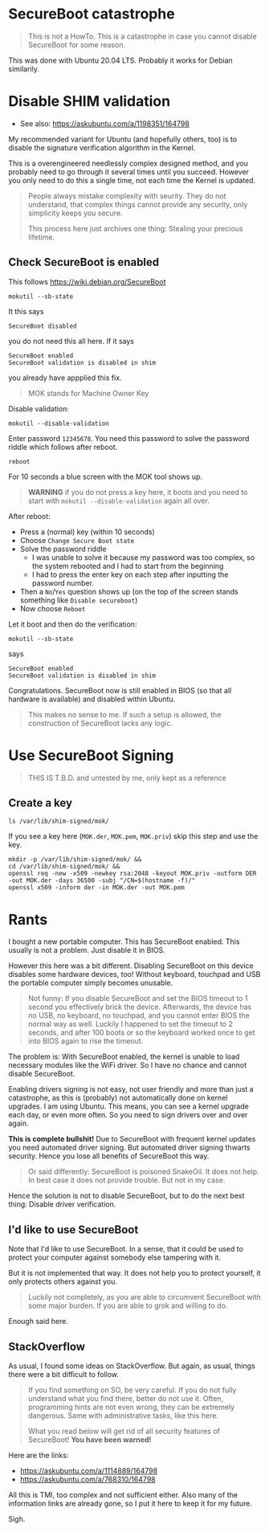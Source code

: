 # SecureBoot catastrophe

> This is not a HowTo.  This is a catastrophe in case you cannot disable SecureBoot for some reason.

This was done with Ubuntu 20.04 LTS.  Probably it works for Debian similarily.


# Disable SHIM validation

- See also: <https://askubuntu.com/a/1198351/164798>

My recommended variant for Ubuntu (and hopefully others, too) is to disable the signature verification algorithm in the Kernel.

This is a overengineered needlessly complex designed method, and you probably need to go through it several times until you succeed.
However you only need to do this a single time, not each time the Kernel is updated.

> People always mistake complexity with seurity.
> They do not understand, that complex things cannot provide any security,
> only simplicity keeps you secure.
>
> This process here just archives one thing:  Stealing your precious lifetime.


## Check SecureBoot is enabled

This follows <https://wiki.debian.org/SecureBoot>

	mokutil --sb-state


It this says

	SecureBoot disabled

you do not need this all here.  If it says

	SecureBoot enabled
	SecureBoot validation is disabled in shim

you already have appplied this fix.

> MOK stands for Machine Owner Key

Disable validation:

	mokutil --disable-validation

Enter password `12345678`.  You need this password to solve the password riddle which follows after reboot.

	reboot

For 10 seconds a blue screen with the MOK tool shows up.

> **WARNING** if you do not press a key here, it boots and you need to start with `mokutil --disable-validation` again all over.

After reboot:

- Press a (normal) key (within 10 seconds)
- Choose `Change Secure Boot state`
- Solve the password riddle
  - I was unable to solve it because my password was too complex, so the system rebooted and I had to start from the beginning
  - I had to press the enter key on each step after inputting the password number.
- Then a `No`/`Yes` question shows up (on the top of the screen stands something like `Disable secureboot`)
- Now choose `Reboot`

Let it boot and then do the verification:

	mokutil --sb-state

says

	SecureBoot enabled
	SecureBoot validation is disabled in shim

Congratulations.  SecureBoot now is still enabled in BIOS (so that all hardware is available) and disabled within Ubuntu.

> This makes no sense to me.  If such a setup is allowed, the construction of SecureBoot lacks any logic.


# Use SecureBoot Signing

> THIS IS T.B.D. and untested by me, only kept as a reference

## Create a key

	ls /var/lib/shim-signed/mok/

If you see a key here (`MOK.der`, `MOK.pem`, `MOK.priv`) skip this step and use the key.

	mkdir -p /var/lib/shim-signed/mok/ &&
	cd /var/lib/shim-signed/mok/ &&
	openssl req -new -x509 -newkey rsa:2048 -keyout MOK.priv -outform DER -out MOK.der -days 36500 -subj "/CN=$(hostname -f)/"
	openssl x509 -inform der -in MOK.der -out MOK.pem



# Rants

I bought a new portable computer.  This has SecureBoot enabled.  This usually is not a problem.  Just disable it in BIOS.

However this here was a bit different.  Disabling SecureBoot on this device disables some hardware devices, too!
Without keyboard, touchpad and USB the portable computer simply becomes unusable.

> Not funny:  If you disable SecureBoot and set the BIOS timeout to 1 second you effectively brick the device.
> Afterwards, the device has no USB, no keyboard, no touchpad, and you cannot enter BIOS the normal way as well.
> Luckily I happened to set the timeout to 2 seconds, and after 100 boots or so the keyboard worked once to get into BIOS again to rise the timeout.

The problem is:  With SecureBoot enabled, the kernel is unable to load necessary modules like the WiFi driver.  So I have no chance and cannot disable SecureBoot.

Enabling drivers signing is not easy, not user friendly and more than just a catastrophe, as this is (probably) not automatically done on kernel upgrades.
I am using Ubuntu.  This means, you can see a kernel upgrade each day, or even more often.  So you need to sign drivers over and over again.

**This is complete bullshit!**  Due to SecureBoot with frequent kernel updates you need automated driver signing.
But automated driver signing thwarts security.  Hence you lose all benefits of SecureBoot this way.

> Or said differently:  SecureBoot is poisoned SnakeOil.  It does not help.  In best case it does not provide trouble.  But not in my case.

Hence the solution is not to disable SecureBoot, but to do the next best thing:  Disable driver verification.

## I'd like to use SecureBoot

Note that I'd like to use SecureBoot.  In a sense, that it could be used to protect your computer against somebody else tampering with it.

But it is not implemented that way.  It does not help you to protect yourself, it only protects others against you.

> Luckily not completely, as you are able to circumvent SecureBoot with some major burden.  If you are able to grok and willing to do.

Enough said here.


## StackOverflow

As usual, I found some ideas on StackOverflow.  But again, as usual, things there were a bit difficult to follow.

> If you find something on SO, be very careful.  If you do not fully understand what you find there,
> better do not use it.  Often, programming hints are not even wrong, they can be extremely dangerous.
> Same with administrative tasks, like this here.
> 
> What you read below will get rid of all security features of SecureBoot!
> **You have been warned!**

Here are the links:

- <https://askubuntu.com/a/1114889/164798>
- <https://askubuntu.com/a/768310/164798>

All this is TMI, too complex and not sufficient either.
Also many of the information links are already gone,
so I put it here to keep it for my future.

Sigh.
